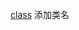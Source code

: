 [class](https://developer.mozilla.org/en-US/docs/Web/HTML/Global_attributes/class) 添加类名

<!-- add demo -->
